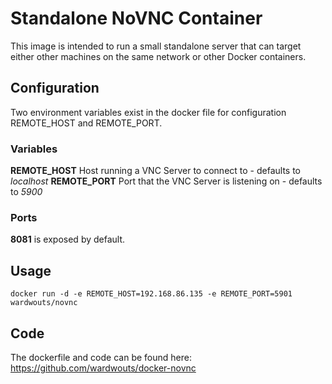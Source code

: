 # Standalone NoVNC Container

This image is intended to run a small standalone server that can target either other machines on the same network or other Docker containers.

## Configuration

Two environment variables exist in the docker file for configuration REMOTE_HOST and REMOTE_PORT.

### Variables

**REMOTE_HOST** Host running a VNC Server to connect to - defaults to *localhost*
**REMOTE_PORT** Port that the VNC Server is listening on - defaults to *5900*

### Ports
**8081** is exposed by default.

## Usage

```
docker run -d -e REMOTE_HOST=192.168.86.135 -e REMOTE_PORT=5901 wardwouts/novnc
```

## Code
The dockerfile and code can be found here:
https://github.com/wardwouts/docker-novnc
